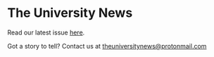 

# The University News

Read our latest issue [here](./newsletter_2025.pdf).

Got a story to tell? Contact us at theuniversitynews@protonmail.com
